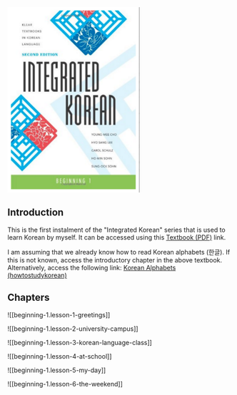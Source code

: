 
![Front_Cover](./assets/beginning-1.ik-b1.png)

## Introduction

This is the first instalment of the "Integrated Korean" series that is used to learn Korean by myself. It can be accessed using this
[Textbook (PDF)](https://drive.google.com/file/d/1W-GK0Lagw_mXQbzWLgcxnplz4sz6GL5P/view?usp=sharing) link.

I am assuming that we already know how to read Korean alphabets (한글). If this is not known, access the introductory chapter in the above textbook. Alternatively, access the following link: [Korean Alphabets (howtostudykorean)](https://www.howtostudykorean.com/unit0/unit0lesson1/)

## Chapters

![[beginning-1.lesson-1-greetings]]

![[beginning-1.lesson-2-university-campus]]

![[beginning-1.lesson-3-korean-language-class]]

![[beginning-1.lesson-4-at-school]]

![[beginning-1.lesson-5-my-day]]

![[beginning-1.lesson-6-the-weekend]]  